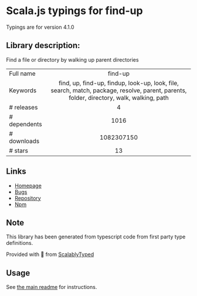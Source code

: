 
# Scala.js typings for find-up

Typings are for version 4.1.0

## Library description:
Find a file or directory by walking up parent directories

|                    |                 |
| ------------------ | :-------------: |
| Full name          | find-up |
| Keywords           | find, up, find-up, findup, look-up, look, file, search, match, package, resolve, parent, parents, folder, directory, walk, walking, path |
| # releases         | 4 |
| # dependents       | 1016 |
| # downloads        | 1082307150 |
| # stars            | 13 |

## Links
- [Homepage](https://github.com/sindresorhus/find-up#readme)
- [Bugs](https://github.com/sindresorhus/find-up/issues)
- [Repository](https://github.com/sindresorhus/find-up)
- [Npm](https://www.npmjs.com/package/find-up)
    


## Note
This library has been generated from typescript code from first party type definitions.

Provided with :purple_heart: from [ScalablyTyped](https://github.com/oyvindberg/ScalablyTyped)

## Usage
See [the main readme](../../readme.md) for instructions.


